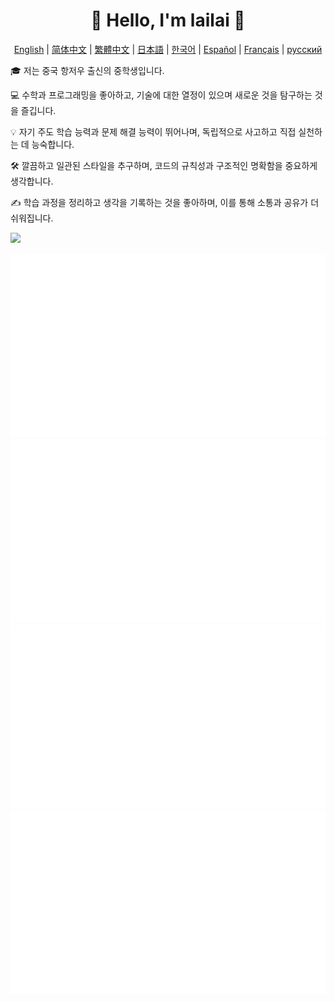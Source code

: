 <div align="center">
  <h1>🎉 Hello, I'm lailai 🥳</h1>
  <p><a href="README.md">English</a> | <a href="README.zh-Hans.md">简体中文</a> | <a href="README.zh-Hant.md">繁體中文</a> | <a href="README.ja.md">日本語</a> | <a href="README.ko.md">한국어</a> | <a href="README.es.md">Español</a> | <a href="README.fr.md">Français</a> | <a href="README.ru.md">русский</a></p>
</div>

🎓 저는 중국 항저우 출신의 중학생입니다.

💻 수학과 프로그래밍을 좋아하고, 기술에 대한 열정이 있으며 새로운 것을 탐구하는 것을 즐깁니다.

💡 자기 주도 학습 능력과 문제 해결 능력이 뛰어나며, 독립적으로 사고하고 직접 실천하는 데 능숙합니다.

🛠️ 깔끔하고 일관된 스타일을 추구하며, 코드의 규칙성과 구조적인 명확함을 중요하게 생각합니다.

✍️ 학습 과정을 정리하고 생각을 기록하는 것을 좋아하며, 이를 통해 소통과 공유가 더 쉬워집니다.

![](https://skillicons.dev/icons?i=c,cpp,py,java,md,latex,html,css,js,ts,react,tailwind,qt,cmake,npm,git,github,vscode,visualstudio,linux,windows,docker,cloudflare,wordpress&perline=12)

![](https://raw.githubusercontent.com/lailai0916/github-stats/master/generated/overview.svg#gh-light-mode-only)![](https://raw.githubusercontent.com/lailai0916/github-stats/master/generated/overview.svg#gh-dark-mode-only)
![](https://raw.githubusercontent.com/lailai0916/github-stats/master/generated/languages.svg#gh-light-mode-only)![](https://raw.githubusercontent.com/lailai0916/github-stats/master/generated/languages.svg#gh-dark-mode-only)
